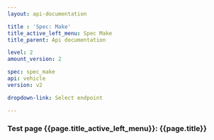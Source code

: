 ```yaml
---
layout: api-documentation

title : 'Spec: Make'
title_active_left_menu: Spec Make
title_parent: Api documentation

level: 2
amount_version: 2

spec: spec_make
api: vehicle
version: v2

dropdown-link: Select endpoint

---
```



### Test page {{page.title_active_left_menu}}: {{page.title}}


